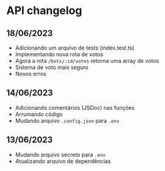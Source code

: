 # API changelog

## 18/06/2023

- Adicionando um arquivo de tests (index.test.ts)
- Implementando nova rota de votos
- Agora a rota `/bots/:id/votes` retorna uma array de votos
- Sistema de voto mais seguro
- Novos erros

## 14/06/2023

- Adicionando comentários (JSDoc) nas funções
- Arrumando código
- Mudando arquivo `.config.json` para `.env`

## 13/06/2023

- Mudando arquivo secreto para `.env`
- Atualizando arquivo de dependências
